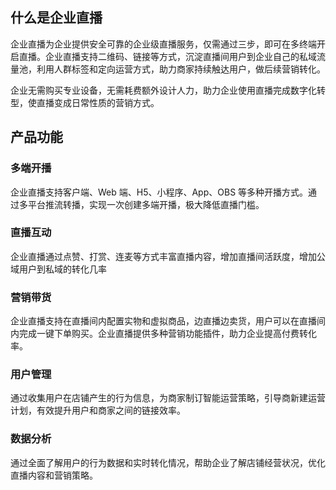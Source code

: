 ## 什么是企业直播
企业直播为企业提供安全可靠的企业级直播服务，仅需通过三步，即可在多终端开启直播。企业直播支持二维码、链接等方式，沉淀直播间用户到企业自己的私域流量池，利用人群标签和定向运营方式，助力商家持续触达用户，做后续营销转化。

企业无需购买专业设备，无需耗费额外设计人力，助力企业使用直播完成数字化转型，使直播变成日常性质的营销方式。

## 产品功能
### 多端开播
企业直播支持客户端、Web 端、H5、小程序、App、OBS 等多种开播方式。通过多平台推流转播，实现一次创建多端开播，极大降低直播门槛。
### 直播互动
企业直播通过点赞、打赏、连麦等方式丰富直播内容，增加直播间活跃度，增加公域用户到私域的转化几率
### 营销带货
企业直播支持在直播间内配置实物和虚拟商品，边直播边卖货，用户可以在直播间内完成一键下单购买。企业直播提供多种营销功能插件，助力企业提高付费转化率。
### 用户管理
通过收集用户在店铺产生的行为信息，为商家制订智能运营策略，引导商新建运营计划，有效提升用户和商家之间的链接效率。
### 数据分析
通过全面了解用户的行为数据和实时转化情况，帮助企业了解店铺经营状况，优化直播内容和营销策略。
